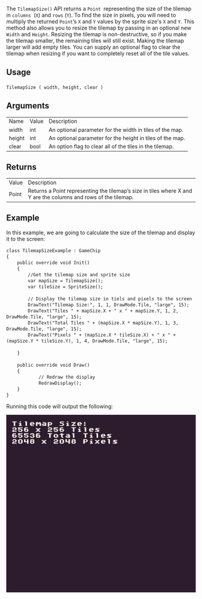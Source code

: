 The `TilemapSize()` API returns a `Point `representing the size of the tilemap in `columns `(`X`) and `rows` (`Y`). To find the size in pixels, you will need to multiply the returned `Point`’s `X` and `Y` values by the sprite size's `X` and `Y`. This method also allows you to resize the tilemap by passing in an optional new `Width` and `Height`. Resizing the tilemap is non-destructive, so if you make the tilemap smaller, the remaining tiles will still exist. Making the tilemap larger will add empty tiles. You can supply an optional flag to clear the tilemap when resizing if you want to completely reset all of the tile values.

## Usage

`TilemapSize ( width, height, clear )`

## Arguments

<table>
  <tr>
    <td>Name</td>
    <td>Value</td>
    <td>Description</td>
  </tr>
  <tr>
    <td>width</td>
    <td>int</td>
    <td>An optional parameter for the width in tiles of the map.</td>
  </tr>
  <tr>
    <td>height</td>
    <td>int</td>
    <td>An optional parameter for the height in tiles of the map.</td>
  </tr>
  <tr>
    <td>clear</td>
    <td>bool</td>
    <td>An option flag to clear all of the tiles in the tilemap.</td>
  </tr>
</table>


## Returns

<table>
  <tr>
    <td>Value</td>
    <td>Description</td>
  </tr>
  <tr>
    <td>Point</td>
    <td>Returns a Point representing the tilemap’s size in tiles where X and Y are the columns and rows of the tilemap.</td>
  </tr>
</table>


## Example

In this example, we are going to calculate the size of the tilemap and display it to the screen:

    class TilemapSizeExample : GameChip
    {
        public override void Init()
        {
            //Get the tilemap size and sprite size
            var mapSize = TilemapSize();
            var tileSize = SpriteSize();

            // Display the tilemap size in tiels and pixels to the screen
            DrawText("Tilemap Size:", 1, 1, DrawMode.Tile, "large", 15);
            DrawText("Tiles " + mapSize.X + " x " + mapSize.Y, 1, 2, DrawMode.Tile, "large", 15);
            DrawText("Total Tiles " + (mapSize.X * mapSize.Y), 1, 3, DrawMode.Tile, "large", 15);
            DrawText("Pixels " + (mapSize.X * tileSize.X) + " x " + (mapSize.Y * tileSize.Y), 1, 4, DrawMode.Tile, "large", 15);

        }

        public override void Draw()
        { 
                // Redraw the display
                RedrawDisplay();
        }
    }

Running this code will output the following:

<p style="text-align:center"><img src="images/TilemapSizeOutput_image_0.png" /></p>


